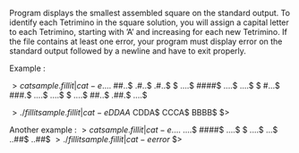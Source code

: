 
Program displays the smallest assembled square on the standard output. To
identify each Tetrimino in the square solution, you will assign a capital letter to each
Tetrimino, starting with ’A’ and increasing for each new Tetrimino.
If the file contains at least one error, your program must display error on the standard
output followed by a newline and have to exit properly.

Example :

$> cat sample.fillit | cat -e
....$
##..$
.#..$
.#..$
$
....$
####$
....$
....$
$
#...$
###.$
....$
....$
$
....$
##..$
.##.$
....$

$> ./fillit sample.fillit | cat -e
DDAA$
CDDA$
CCCA$
BBBB$
$>

Another example :
$> cat sample.fillit | cat -e
....$
....$
####$
....$
$
....$
...$
..##$
..##$
$> ./fillit sample.fillit | cat -e
error$
$>
